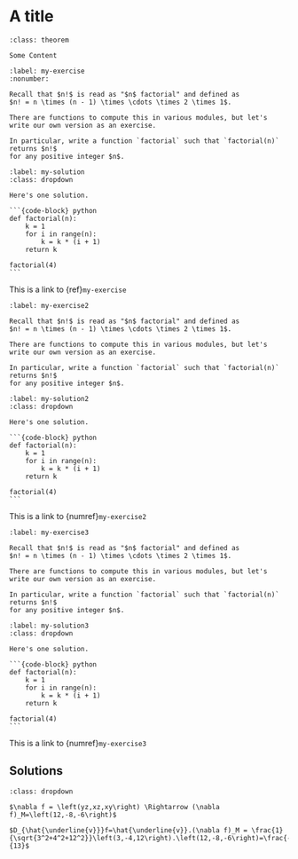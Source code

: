 # A title

```{admonition} A theorem
:class: theorem

Some Content

```

```{exercise} MY LABEL
:label: my-exercise
:nonumber:

Recall that $n!$ is read as "$n$ factorial" and defined as
$n! = n \times (n - 1) \times \cdots \times 2 \times 1$.

There are functions to compute this in various modules, but let's
write our own version as an exercise.

In particular, write a function `factorial` such that `factorial(n)` returns $n!$
for any positive integer $n$.
```

````{solution} my-exercise
:label: my-solution
:class: dropdown

Here's one solution.

```{code-block} python
def factorial(n):
    k = 1
    for i in range(n):
        k = k * (i + 1)
    return k

factorial(4)
```
````

This is a link to {ref}`my-exercise`

```{exercise}
:label: my-exercise2

Recall that $n!$ is read as "$n$ factorial" and defined as
$n! = n \times (n - 1) \times \cdots \times 2 \times 1$.

There are functions to compute this in various modules, but let's
write our own version as an exercise.

In particular, write a function `factorial` such that `factorial(n)` returns $n!$
for any positive integer $n$.
```

````{solution} my-exercise2
:label: my-solution2
:class: dropdown

Here's one solution.

```{code-block} python
def factorial(n):
    k = 1
    for i in range(n):
        k = k * (i + 1)
    return k

factorial(4)
```
````

This is a link to {numref}`my-exercise2`

```{exercise} : Here is some $x^2$ math
:label: my-exercise3

Recall that $n!$ is read as "$n$ factorial" and defined as
$n! = n \times (n - 1) \times \cdots \times 2 \times 1$.

There are functions to compute this in various modules, but let's
write our own version as an exercise.

In particular, write a function `factorial` such that `factorial(n)` returns $n!$
for any positive integer $n$.
```

````{solution} my-exercise3
:label: my-solution3
:class: dropdown

Here's one solution.

```{code-block} python
def factorial(n):
    k = 1
    for i in range(n):
        k = k * (i + 1)
    return k

factorial(4)
```
````

This is a link to {numref}`my-exercise3`

## Solutions

```{solution} ex-dir_deriv
:class: dropdown

$\nabla f = \left(yz,xz,xy\right) \Rightarrow (\nabla f)_M=\left(12,-8,-6\right)$

$D_{\hat{\underline{v}}}f=\hat{\underline{v}}.(\nabla f)_M = \frac{1}{\sqrt{3^2+4^2+12^2}}\left(3,-4,12\right).\left(12,-8,-6\right)=\frac{-4}{13}$
```
